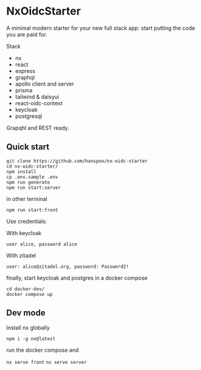 # NxOidcStarter

A minimal modern starter for your new full stack app: start putting the code you are paid for.

Stack

- nx
- react
- express
- graphql
- apollo client and server
- prisma
- tailwind & daisyui
- react-oidc-context
- keycloak
- postgresql

Grapqhl and REST ready.

## Quick start

```
git clone https://github.com/hanspoo/nx-oidc-starter
cd nx-oidc-starter/
npm install
cp .env.sample .env
npm run generate
npm run start:server
```

in other terminal

```
npm run start:front
```

Use credentials:

With keycloak

`user alice, password alice`

With zitadel

`user: alice@zitadel.org, password: Password2!`

finally, start keycloak and postgres in a docker compose

```
cd docker-dev/
docker compose up
```

## Dev mode

Install nx globally

`npm i -g nx@latest`

run the docker compose and

`nx serve front`
`nx serve server`
